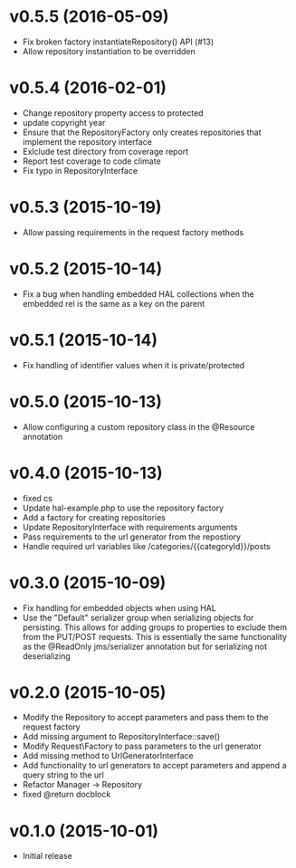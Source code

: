 # v0.5.5 (2016-05-09)

* Fix broken factory instantiateRepository() API (#13)
* Allow repository instantiation to be overridden

# v0.5.4 (2016-02-01)

* Change repository property access to protected
* update copyright year
* Ensure that the RepositoryFactory only creates repositories that implement the repository interface
* Exlclude test directory from coverage report
* Report test coverage to code climate
* Fix typo in RepositoryInterface

# v0.5.3 (2015-10-19)

* Allow passing requirements in the request factory methods

# v0.5.2 (2015-10-14)

* Fix a bug when handling embedded HAL collections when the embedded rel is the same as a key on the parent

# v0.5.1 (2015-10-14)

* Fix handling of identifier values when it is private/protected

# v0.5.0 (2015-10-13)

* Allow configuring a custom repository class in the @Resource annotation

# v0.4.0 (2015-10-13)

* fixed cs
* Update hal-example.php to use the repository factory
* Add a factory for creating repositories
* Update RepositoryInterface with requirements arguments
* Pass requirements to the url generator from the repostiory
* Handle required url variables like /categories/{{categoryId}}/posts

# v0.3.0 (2015-10-09)

* Fix handling for embedded objects when using HAL
* Use the "Default" serializer group when serializing objects for persisting. This allows for adding groups to properties to exclude them from the PUT/POST requests. This is essentially the same functionality as the @ReadOnly jms/serializer annotation but for serializing not deserializing

# v0.2.0 (2015-10-05)

* Modify the Repository to accept parameters and pass them to the request factory
* Add missing argument to RepositoryInterface::save()
* Modify Request\Factory to pass parameters to the url generator
* Add missing method to UrlGeneratorInterface
* Add functionality to url generators to accept parameters and append a query string to the url
* Refactor Manager -> Repository
* fixed @return docblock

# v0.1.0 (2015-10-01)

* Initial release
